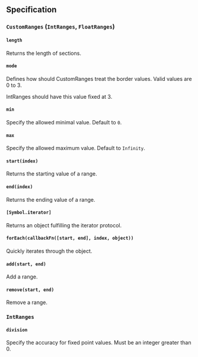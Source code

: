 ## Specification
### `CustomRanges` (`IntRanges`, `FloatRanges`)
#### `length`
Returns the length of sections.

#### `mode`
Defines how should CustomRanges treat the border values. Valid values are 0 to 3.

IntRanges should have this value fixed at 3.

#### `min`
Specify the allowed minimal value. Default to `0`.

#### `max`
Specify the allowed maximum value. Default to `Infinity`.

#### `start(index)`
Returns the starting value of a range.

#### `end(index)`
Returns the ending value of a range.

#### `[Symbol.iterator]`
Returns an object fulfilling the iterator protocol.

#### `forEach(callbackFn([start, end], index, object))`
Quickly iterates through the object.

#### `add(start, end)`
Add a range.

#### `remove(start, end)`
Remove a range.

### `IntRanges`
#### `division`
Specify the accuracy for fixed point values. Must be an integer greater than 0.
